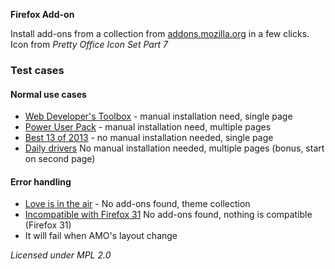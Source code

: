 __Firefox Add-on__

Install add-ons from a collection from [addons.mozilla.org](https://addons.mozilla.org/en-US/firefox/) in a few clicks. Icon from _Pretty Office Icon Set Part 7_

### Test cases

#### Normal use cases

- [Web Developer's Toolbox] - manual installation need, single page
- [Power User Pack] - manual installation need, multiple pages
- [Best 13 of 2013] - no manual installation needed, single page
- [Daily drivers] No manual installation needed, multiple pages (bonus, start on second page)

#### Error handling
- [Love is in the air] - No add-ons found, theme collection
- [Incompatible with Firefox 31] No add-ons found, nothing is compatible (Firefox 31)
- It will fail when AMO's layout change

[Best 13 of 2013]: https://addons.mozilla.org/en-US/firefox/collections/mozilla/best-13-of-2013/
[Web Developer's Toolbox]: https://addons.mozilla.org/en-US/firefox/collections/mozilla/webdeveloper/
[Power User Pack]: https://addons.mozilla.org/en-US/firefox/collections/idenis/power/?page=1/
[Daily drivers]: https://addons.mozilla.org/en-US/firefox/collections/XrXr/daily-drivers/?page=2
[Love is in the air]: https://addons.mozilla.org/en-US/firefox/collections/mozilla/bemine/
[Incompatible with Firefox 31]: https://addons.mozilla.org/en-US/firefox/collections/XrXr/incompatible-with-firefox-31/

_Licensed under MPL 2.0_